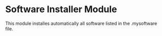 # Software Installer Module
This module installes automatically all software listed in the .mysoftware file.

